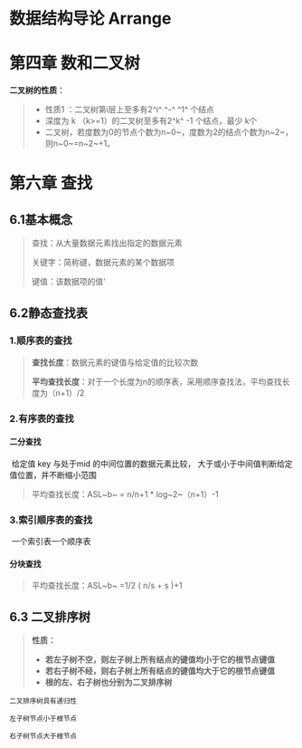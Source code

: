 # 数据结构导论 Arrange

# 第四章 数和二叉树

**二叉树的性质**：

> - 性质1 ：二叉树第i层上至多有2^i^ ^-^ ^1^ 个结点
> - 深度为 k （k>=1）的二叉树至多有2^k^ -1 个结点，最少 k个
> - 二叉树，若度数为0的节点个数为n~0~，度数为2的结点个数为n~2~，则n~0~=n~2~+1。







# 第六章 查找



## 6.1基本概念

> 查找：从大量数据元素找出指定的数据元素
>
> 关键字：简称键，数据元素的某个数据项
>
> 键值：该数据项的值‘



## 6.2静态查找表

### 1.顺序表的查找

> **查找长度**：数据元素的键值与给定值的比较次数
>
> **平均查找长度**：对于一个长度为n的顺序表，采用顺序查找法，平均查找长度为（n+1）/2





### 2.有序表的查找

#### 二分查找

​		给定值 key 与处于mid 的中间位置的数据元素比较， 大于或小于中间值判断给定值位置，并不断缩小范围

> 平均查找长度：ASL~b~ =  n/n+1  * log~2~（n+1）-1 



### 3.索引顺序表的查找

​		一个索引表一个顺序表

#### 分块查找

> 平均查找长度：ASL~b~ =1/2  ( n/s + s )+1





## 6.3 二叉排序树

> **性质：**
>
> - **若左子树不空，则左子树上所有结点的键值均小于它的根节点键值**
> - **若右子树不经，则右子树上所有结点的键值均大于它的根节点键值**
> - **根的左、右子树也分别为二叉排序树**

`二叉排序树具有递归性`

`左子树节点小于根节点`

`右子树节点大于根节点`